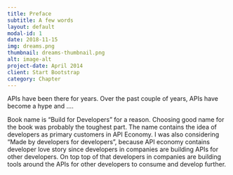 ```yaml
---
title: Preface
subtitle: A few words
layout: default
modal-id: 1
date: 2018-11-15
img: dreams.png
thumbnail: dreams-thumbnail.png
alt: image-alt
project-date: April 2014
client: Start Bootstrap
category: Chapter
---
```


APIs have been there for years. Over the past couple of years, APIs have become a hype and ….
 
Book name is “Build for Developers” for a reason. Choosing good name for the book was probably the toughest part. The name contains the idea of developers as primary customers in API Economy. I was also considering “Made by developers for developers”, because API economy contains developer love story since developers in companies are building APIs for other developers. On top top of that developers in companies are building tools around the APIs for other developers to consume and develop further. 


